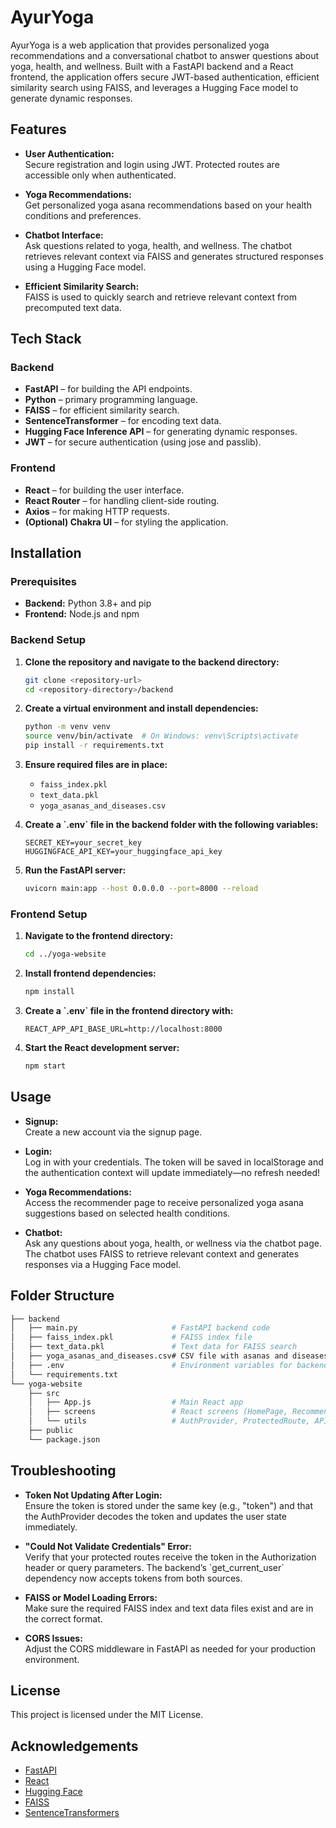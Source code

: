 # AyurYoga

AyurYoga is a web application that provides personalized yoga recommendations and a conversational chatbot to answer questions about yoga, health, and wellness. Built with a FastAPI backend and a React frontend, the application offers secure JWT-based authentication, efficient similarity search using FAISS, and leverages a Hugging Face model to generate dynamic responses.

## Features

- **User Authentication:**  
  Secure registration and login using JWT. Protected routes are accessible only when authenticated.

- **Yoga Recommendations:**  
  Get personalized yoga asana recommendations based on your health conditions and preferences.

- **Chatbot Interface:**  
  Ask questions related to yoga, health, and wellness. The chatbot retrieves relevant context via FAISS and generates structured responses using a Hugging Face model.

- **Efficient Similarity Search:**  
  FAISS is used to quickly search and retrieve relevant context from precomputed text data.

## Tech Stack

### Backend

- **FastAPI** – for building the API endpoints.
- **Python** – primary programming language.
- **FAISS** – for efficient similarity search.
- **SentenceTransformer** – for encoding text data.
- **Hugging Face Inference API** – for generating dynamic responses.
- **JWT** – for secure authentication (using jose and passlib).

### Frontend

- **React** – for building the user interface.
- **React Router** – for handling client-side routing.
- **Axios** – for making HTTP requests.
- **(Optional) Chakra UI** – for styling the application.

## Installation

### Prerequisites

- **Backend:** Python 3.8+ and pip
- **Frontend:** Node.js and npm

### Backend Setup

1. **Clone the repository and navigate to the backend directory:**
   ```bash
   git clone <repository-url>
   cd <repository-directory>/backend
   ```
   

2. **Create a virtual environment and install dependencies:**
   ```bash
   python -m venv venv
   source venv/bin/activate  # On Windows: venv\Scripts\activate
   pip install -r requirements.txt
   ```
   

4. **Ensure required files are in place:**
   - `faiss_index.pkl`
   - `text_data.pkl`
   - `yoga_asanas_and_diseases.csv`

6. **Create a \`.env\` file in the backend folder with the following variables:**
   ```env
   SECRET_KEY=your_secret_key
   HUGGINGFACE_API_KEY=your_huggingface_api_key
   ```
   

7. **Run the FastAPI server:**
   ```bash
   uvicorn main:app --host 0.0.0.0 --port=8000 --reload
   ```
   

### Frontend Setup

1. **Navigate to the frontend directory:**
   ```bash
   cd ../yoga-website
   ```
   

2. **Install frontend dependencies:**
   ```bash
   npm install
   ```
   

4. **Create a \`.env\` file in the frontend directory with:**
   ```env
   REACT_APP_API_BASE_URL=http://localhost:8000
   ```

6. **Start the React development server:**
   ```bash
   npm start
   ```
   

## Usage

- **Signup:**  
  Create a new account via the signup page.

- **Login:**  
  Log in with your credentials. The token will be saved in localStorage and the authentication context will update immediately—no refresh needed!

- **Yoga Recommendations:**  
  Access the recommender page to receive personalized yoga asana suggestions based on selected health conditions.

- **Chatbot:**  
  Ask any questions about yoga, health, or wellness via the chatbot page. The chatbot uses FAISS to retrieve relevant context and generates responses via a Hugging Face model.

## Folder Structure

```bash
├── backend
│   ├── main.py                     # FastAPI backend code
│   ├── faiss_index.pkl             # FAISS index file
│   ├── text_data.pkl               # Text data for FAISS search
│   ├── yoga_asanas_and_diseases.csv# CSV file with asanas and diseases
│   ├── .env                        # Environment variables for backend
│   └── requirements.txt
└── yoga-website
    ├── src
    │   ├── App.js                  # Main React app
    │   ├── screens                 # React screens (HomePage, Recommender, Chatbot, LoginScreen, SignupScreen, About)
    │   └── utils                   # AuthProvider, ProtectedRoute, API utilities
    ├── public
    └── package.json
```


## Troubleshooting

- **Token Not Updating After Login:**  
  Ensure the token is stored under the same key (e.g., "token") and that the AuthProvider decodes the token and updates the user state immediately.

- **"Could Not Validate Credentials" Error:**  
  Verify that your protected routes receive the token in the Authorization header or query parameters. The backend’s \`get_current_user\` dependency now accepts tokens from both sources.

- **FAISS or Model Loading Errors:**  
  Make sure the required FAISS index and text data files exist and are in the correct format.

- **CORS Issues:**  
  Adjust the CORS middleware in FastAPI as needed for your production environment.

## License

This project is licensed under the MIT License.

## Acknowledgements

- [FastAPI](https://fastapi.tiangolo.com/)
- [React](https://reactjs.org/)
- [Hugging Face](https://huggingface.co/)
- [FAISS](https://github.com/facebookresearch/faiss)
- [SentenceTransformers](https://www.sbert.net/)
